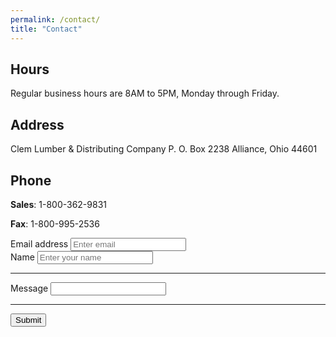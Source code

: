 ```yaml
---
permalink: /contact/
title: "Contact"
---
```


## Hours

Regular business hours are 8AM to 5PM, Monday through Friday.

## Address 

Clem Lumber & Distributing Company
P. O. Box 2238
Alliance, Ohio 44601

## Phone

**Sales**: 1-800-362-9831

**Fax**: 1-800-995-2536


<form action="https://getform.io/f/57fc2df7-79c8-42ee-b09b-2506e738434b" method="POST">
      <div class="form-group">
        <label for="exampleInputEmail1" required="required">Email address</label>
        <input type="email" name="email" class="form-control" id="exampleInputEmail1" aria-describedby="emailHelp" placeholder="Enter email">
      </div>
      <div class="form-group">
        <label for="exampleInputName">Name</label>
        <input type="text" name="name" class="form-control" id="exampleInputName" placeholder="Enter your name" required="required">
      </div>
      <hr>
      <div class="form-group">
        <label for="exampleTextMessage">Message</label>
        <input id="exampleTextMessage" type="textarea" name="message">
      </div>
      <hr>
      <button type="submit" class="btn btn-primary">Submit</button>
</form>
